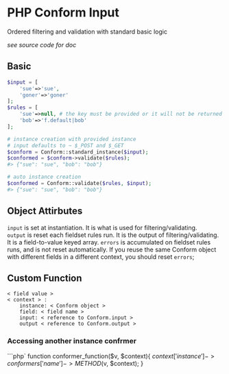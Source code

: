 # PHP Conform Input
Ordered filtering and validation with standard basic logic

_see source code for doc_

## Basic
```php
$input = [
	'sue'=>'sue',
	'goner'=>'goner'
];
$rules = [
	'sue'=>null, # the key must be provided or it will not be returned in the `conformed` array even if it is in the input
	'bob'=>'f.default|bob'
];

# instance creation with provided instance
# input defaults to ~ $_POST and $_GET
$conform = Conform::standard_instance($input);
$conformed = $conform->validate($rules);
#> {"sue": "sue", "bob": "bob"}

# auto instance creation
$conformed = Conform::validate($rules, $input);
#> {"sue": "sue", "bob": "bob"}
```

## Object Attirbutes
`input` is set at instantiation.  It is what is used for filtering/validating.  
`output` is reset each fieldset rules run.  It is the output of filtering/validating. It is a field-to-value keyed array.
`errors` is accumulated on fieldset rules runs, and is not reset automatically.  If you reuse the same Conform object with different fields in a different context, you should reset  `errors`;


## Custom Function
```
< field value >
< context > :
	instance: < Conform object >
	field: < field name >
	input: < reference to Conform.input >
	output < reference to Conform.output >
```

### Accessing another instance confrmer
```php`
	function conformer_function($v, $context){
		$context['instance']->conformers['name']->METHOD($v, $context);
	}
```
